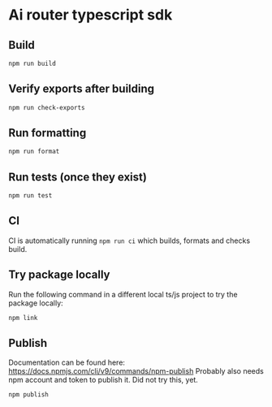 # Ai router typescript sdk

## Build

```sh
npm run build
```

## Verify exports after building

```sh
npm run check-exports
```

## Run formatting

```sh
npm run format
```

## Run tests (once they exist)

```sh
npm run test
```

## CI

CI is automatically running `npm run ci` which builds, formats and checks build.

## Try package locally

Run the following command in a different local ts/js project to try the package locally:

```sh
npm link
```

## Publish

Documentation can be found here: https://docs.npmjs.com/cli/v9/commands/npm-publish Probably also needs npm account and token to publish it. Did not try this, yet.

```sh
npm publish
```
